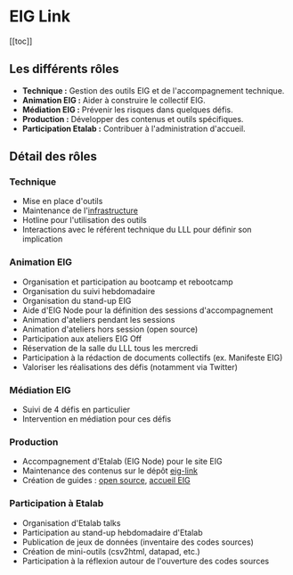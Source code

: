 # EIG Link

[[toc]]

## Les différents rôles

-   **Technique :** Gestion des outils EIG et de l'accompagnement technique.
-   **Animation EIG :** Aider à construire le collectif EIG.
-   **Médiation EIG :** Prévenir les risques dans quelques défis.
-   **Production :** Développer des contenus et outils spécifiques.
-   **Participation Etalab :** Contribuer à l'administration d'accueil.


## Détail des rôles


### Technique

-   Mise en place d'outils
-   Maintenance de l'[infrastructure](infrastructure.md)
-   Hotline pour l'utilisation des outils
-   Interactions avec le référent technique du LLL pour définir son
    implication


### Animation EIG

-   Organisation et participation au bootcamp et rebootcamp
-   Organisation du suivi hebdomadaire
-   Organisation du stand-up EIG
-   Aide d'EIG Node pour la définition des sessions d'accompagnement
-   Animation d'ateliers pendant les sessions
-   Animation d'ateliers hors session (open source)
-   Participation aux ateliers EIG Off
-   Réservation de la salle du LLL tous les mercredi
-   Participation à la rédaction de documents collectifs (ex. Manifeste EIG)
-   Valoriser les réalisations des défis (notamment via Twitter)


### Médiation EIG

-   Suivi de 4 défis en particulier
-   Intervention en médiation pour ces défis


### Production

-   Accompagnement d'Etalab (EIG Node) pour le site EIG
-   Maintenance des contenus sur le dépôt [eig-link](https://github.com/entrepreneur-interet-general/eig-link/)
-   Création de guides : [open source](opensource.md), [accueil EIG](accueil-eig.md)


### Participation à Etalab

-   Organisation d'Etalab talks
-   Participation au stand-up hebdomadaire d'Etalab
-   Publication de jeux de données (inventaire des codes sources)
-   Création de mini-outils (csv2html, datapad, etc.)
-   Participation à la réflexion autour de l'ouverture des codes sources

